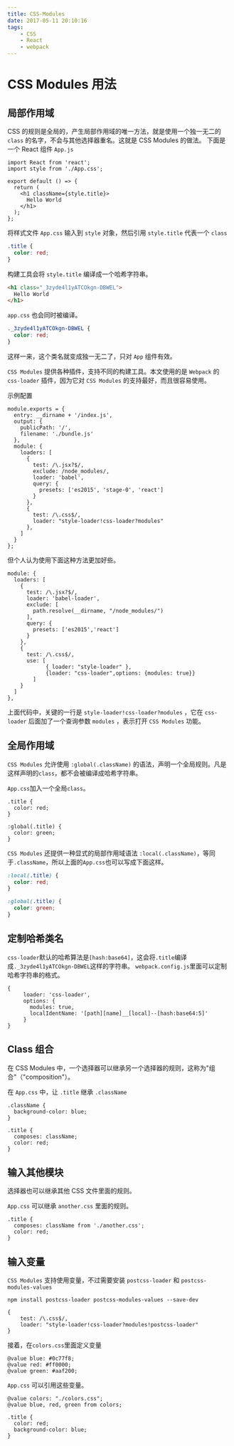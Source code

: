 ```yaml
---
title: CSS-Modules
date: 2017-05-11 20:10:16
tags: 
    - CSS
    - React
    - webpack
---
```


# CSS Modules 用法

## 局部作用域
CSS 的规则是全局的，产生局部作用域的唯一方法，就是使用一个独一无二的 `class` 的名字，不会与其他选择器重名。这就是 CSS Modules 的做法。
下面是一个 React 组件 `App.js`
```
import React from 'react';
import style from './App.css';

export default () => {
  return (
    <h1 className={style.title}>
      Hello World
    </h1>
  );
};
```
将样式文件 `App.css` 输入到 `style` 对象，然后引用 `style.title` 代表一个 `class`
```css
.title {
  color: red;
}
```
构建工具会将 `style.title` 编译成一个哈希字符串。
```html
<h1 class="_3zyde4l1yATCOkgn-DBWEL">
  Hello World
</h1>
```
`app.css` 也会同时被编译。
```css
._3zyde4l1yATCOkgn-DBWEL {
  color: red;
}
```
这样一来，这个类名就变成独一无二了，只对 `App` 组件有效。

`CSS Modules` 提供各种插件，支持不同的构建工具。本文使用的是 `Webpack` 的 `css-loader` 插件，因为它对 `CSS Modules` 的支持最好，而且很容易使用。

示例配置
```
module.exports = {
  entry: __dirname + '/index.js',
  output: {
    publicPath: '/',
    filename: './bundle.js'
  },
  module: {
    loaders: [
      {
        test: /\.jsx?$/,
        exclude: /node_modules/,
        loader: 'babel',
        query: {
          presets: ['es2015', 'stage-0', 'react']
        }
      },
      {
        test: /\.css$/,
        loader: "style-loader!css-loader?modules"
      },
    ]
  }
};
```
但个人认为使用下面这种方法更加好些。
```
module: {
  loaders: [
    {
	  test: /\.jsx?$/,
      loader: 'babel-loader',
	  exclude: [
	    path.resolve(__dirname, "/node_modules/")
	  ],
	  query: {
	    presets: ['es2015','react']
	  }
	},
	{
	  test: /\.css$/,
	  use: [
	        { loader: "style-loader" },
	        {loader: "css-loader",options: {modules: true}}
	    ]
	}
  ]
},
```
上面代码中，关键的一行是 `style-loader!css-loader?modules` ，它在 `css-loader` 后面加了一个查询参数 `modules` ，表示打开 `CSS Modules` 功能。

## 全局作用域
`CSS Modules` 允许使用 `:global(.className)` 的语法，声明一个全局规则。凡是这样声明的`class`，都不会被编译成哈希字符串。

`App.css`加入一个全局`class`。
```
.title {
  color: red;
}

:global(.title) {
  color: green;
}
```

`CSS Modules` 还提供一种显式的局部作用域语法 `:local(.className)`，等同于`.className`，所以上面的`App.css`也可以写成下面这样。

```css
:local(.title) {
  color: red;
}

:global(.title) {
  color: green;
}
```

## 定制哈希类名

`css-loader`默认的哈希算法是`[hash:base64]`，这会将`.title`编译成`._3zyde4l1yATCOkgn-DBWEL`这样的字符串。
`webpack.config.js`里面可以定制哈希字符串的格式。
```
{
     loader: 'css-loader',
     options: {
       modules: true,
       localIdentName: '[path][name]__[local]--[hash:base64:5]'
     }
}
```

## Class 组合
在 CSS Modules 中，一个选择器可以继承另一个选择器的规则，这称为"组合"（"composition"）。

在 `App.css` 中，让 `.title` 继承 `.className` 
```
.className {
  background-color: blue;
}

.title {
  composes: className;
  color: red;
}
```

## 输入其他模块
选择器也可以继承其他 CSS 文件里面的规则。

`App.css` 可以继承 `another.css` 里面的规则。
```
.title {
  composes: className from './another.css';
  color: red;
}
```

## 输入变量
`CSS Modules` 支持使用变量，不过需要安装 `postcss-loader` 和 `postcss-modules-values`
```
npm install postcss-loader postcss-modules-values --save-dev
```
```
{
    test: /\.css$/,
    loader: "style-loader!css-loader?modules!postcss-loader"
}
```
接着，在`colors.css`里面定义变量
```
@value blue: #0c77f8;
@value red: #ff0000;
@value green: #aaf200;
```
`App.css` 可以引用这些变量。
```
@value colors: "./colors.css";
@value blue, red, green from colors;

.title {
  color: red;
  background-color: blue;
}
```
